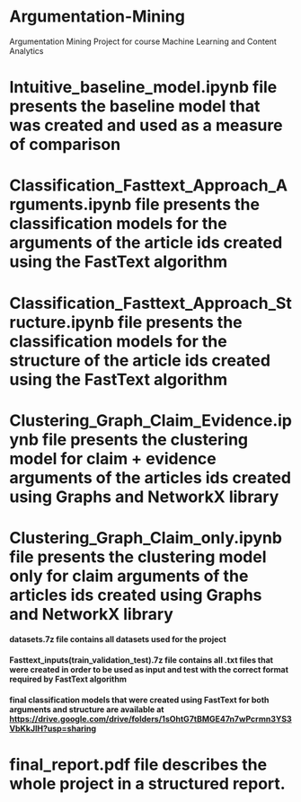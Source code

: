 # Argumentation-Mining
Argumentation Mining Project for course Machine Learning and Content Analytics

# Intuitive_baseline_model.ipynb file presents the baseline model that was created and used as a measure of comparison

# Classification_Fasttext_Approach_Arguments.ipynb file presents the classification models for the arguments of the article ids created using the FastText algorithm

# Classification_Fasttext_Approach_Structure.ipynb file presents the classification models for the structure of the article ids created using the FastText algorithm

# Clustering_Graph_Claim_Evidence.ipynb file presents the clustering model for claim + evidence arguments of the articles ids created using Graphs and NetworkX library

# Clustering_Graph_Claim_only.ipynb file presents the clustering model only for claim arguments of the articles ids created using Graphs and NetworkX library



#### datasets.7z file contains all datasets used for the project
#### Fasttext_inputs(train_validation_test).7z file contains all .txt files that were created in order to be used as input and test with the correct format required by FastText algorithm
#### final classification models that were created using FastText for both arguments and structure are available at https://drive.google.com/drive/folders/1sOhtG7tBMGE47n7wPcrmn3YS3VbKkJlH?usp=sharing



# final_report.pdf file describes the whole project in a structured report.
